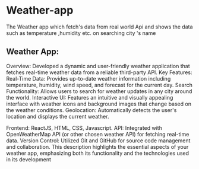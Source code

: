 # Weather-app
The Weather app which fetch's data from real world Api and shows the data such as temperature ,humidity etc. on searching city 's name 
<h2>Weather App:</h2>

Overview: Developed a dynamic and user-friendly weather application that fetches real-time weather data from a reliable third-party API.
Key Features:
Real-Time Data: Provides up-to-date weather information including temperature, humidity, wind speed, and forecast for the current day.
Search Functionality: Allows users to search for weather updates in any city around the world.
Interactive UI: Features an intuitive and visually appealing interface with weather icons and background images that change based on the weather conditions.
Geolocation: Automatically detects the user's location and displays the current weather.

Frontend: ReactJS, HTML, CSS, Javascript.
API: Integrated with OpenWeatherMap API (or other chosen weather API) for fetching real-time data.
Version Control: Utilized Git and GitHub for source code management and collaboration.
This description highlights the essential aspects of your weather app, emphasizing both its functionality and the technologies used in its development
